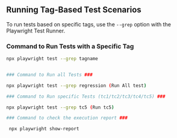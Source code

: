 ## Running Tag-Based Test Scenarios

To run tests based on specific tags, use the `--grep` option with the Playwright Test Runner.

### Command to Run Tests with a Specific Tag
```bash
npx playwright test --grep tagname


### Command to Run all Tests ###

npx playwright test --grep regression (Run All test)

### Command to Run specific Tests (tc1/tc2/tc3/tc4/tc5) ###

npx playwright test --grep tc5 (Run tc5)

### Command to check the execution report ###

 npx playwright show-report
